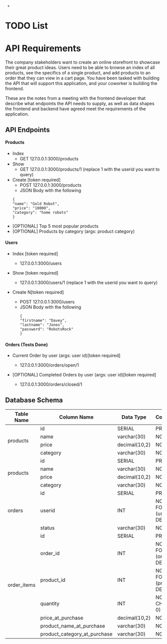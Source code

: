 	 +


 # TODO List
 
 # API Requirements
The company stakeholders want to create an online storefront to showcase their great product ideas. Users need to be able to browse an index of all products, see the specifics of a single product, and add products to an order that they can view in a cart page. You have been tasked with building the API that will support this application, and your coworker is building the frontend.

These are the notes from a meeting with the frontend developer that describe what endpoints the API needs to supply, as well as data shapes the frontend and backend have agreed meet the requirements of the application. 

## API Endpoints
#### Products
- Index 
	- GET 127.0.0.1:3000/products
- Show
	- GET 127.0.0.1:3000/products/1 (replace 1 with the userid you want to query)
- Create [token required]
	- POST 127.0.0.1:3000/products
	- JSON Body with the following 
	```
	{
    "name": "Gold Robot",
    "price": "10000",
    "category": "home robots"
  }
  ```
- [OPTIONAL] Top 5 most popular products 
- [OPTIONAL] Products by category (args: product category)


#### Users
- Index [token required]
	- 127.0.0.1:3000/users

- Show [token required] 
	- 127.0.0.1:3000/users/1  (replace 1 with the userid you want to query)

- Create N[token required]
	- POST 127.0.0.1:3000/users
	- JSON Body with the following
		```
		{
	    "firstname": "Davey",
	    "lastname": "Jones",
	    "password": "RobotsRock"
	  }
	  ```

#### Orders (Tests Done)
- Current Order by user (args: user id)[token required]
	- 127.0.0.1:3000/orders/open/1

- [OPTIONAL] Completed Orders by user (args: user id)[token required]
	- 127.0.0.1:3000/orders/closed/1

## Database Schema

<table>
  <thead>
    <tr>
      <th>Table Name</th>
      <th>Column Name</th>
      <th>Data Type</th>
      <th>Constraints/Notes</th>
    </tr>
  </thead>
  <tbody>
    <tr>
      <td rowspan="4">products</td>
      <td>id</td>
      <td>SERIAL</td>
      <td>PRIMARY KEY</td>
    </tr>
    <tr>
      <td>name</td>
      <td>varchar(30)</td>
      <td>NOT NULL</td>
    </tr>
    <tr>
      <td>price</td>
      <td>decimal(10,2)</td>
      <td>NOT NULL</td>
    </tr>
    <tr>
      <td>category</td>
      <td>varchar(30)</td>
      <td>NOT NULL</td>
    </tr>
  <tr>
      <td rowspan="4">products</td>
      <td>id</td>
      <td>SERIAL</td>
      <td>PRIMARY KEY</td>
    </tr>
    <tr>
       <td>name</td>
      <td>varchar(30)</td>
      <td>NOT NULL</td>
    </tr>
    <tr>
      <td>price</td>
      <td>decimal(10,2)</td>
      <td>NOT NULL</td>
    </tr>
    <tr>
      <td>category</td>
      <td>varchar(30)</td>
      <td>NOT NULL</td>
    </tr>
    <tr>
      <td rowspan="3">orders</td>
      <td>id</td>
      <td>SERIAL</td>
      <td>PRIMARY KEY</td>
    </tr>
    <tr>
      <td>userid</td>
      <td>INT</td>
      <td>NOT NULL, FOREIGN KEY (users.id) ON DELETE CASCADE</td>
    </tr>
    <tr>
      <td>status</td>
      <td>varchar(30)</td>
      <td>NOT NULL</td>
    </tr>
    <tr>
      <td rowspan="7">order_items</td>
      <td>id</td>
      <td>SERIAL</td>
      <td>PRIMARY KEY</td>
    </tr>
    <tr>
      <td>order_id</td>
      <td>INT</td>
      <td>NOT NULL, FOREIGN KEY (orders.id) ON DELETE CASCADE</td>
    </tr>
    <tr>
      <td>product_id</td>
      <td>INT</td>
      <td>NOT NULL, FOREIGN KEY (products.id) ON DELETE CASCADE</td>
    </tr>
    <tr>
      <td>quantity</td>
      <td>INT</td>
      <td>NOT NULL, CHECK (quantity > 0)</td>
    </tr>
    <tr>
      <td>price_at_purchase</td>
      <td>decimal(10,2)</td>
      <td>NOT NULL</td>
    </tr>
    <tr>
      <td>product_name_at_purchase</td>
      <td>varchar(30)</td>
      <td>NOT NULL</td>
    </tr>
    <tr>
      <td>product_category_at_purchase</td>
      <td>varchar(30)</td>
      <td>NOT NULL</td>
    </tr>
  </tbody>
</table>
